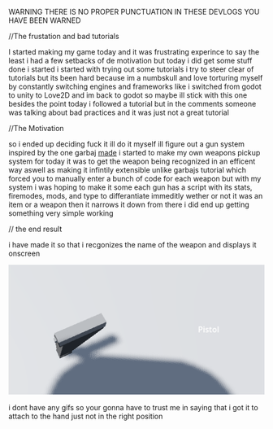 WARNING THERE IS NO PROPER PUNCTUATION IN THESE DEVLOGS YOU HAVE BEEN WARNED 


//The frustation and bad tutorials

I started making my game today and it was frustrating experince to say the least i had a few setbacks of de motivation but today i did get some stuff done i started
i started with trying out some tutorials i try to steer clear of tutorials but its been hard because im a numbskull and love torturing myself by constantly switching 
engines and frameworks like i switched from godot to unity to Love2D and im back to godot so maybe ill stick with this one besides the point today i followed a tutorial
but in the comments someone was talking about bad practices and it was just not a great tutorial


//The Motivation

so i ended up deciding fuck it ill do it myself ill figure out a gun system inspired by the one garbaj [made](https://www.youtube.com/watch?v=mzKV0HS3u0A&ab_channel=Garbaj)
i started to make my own weapons pickup system for today it was to get the weapon being recognized in an efficent way aswell as making it infintily extensible unlike garbajs
tutorial which forced you to manually enter a bunch of code for each weapon but with my system i was hoping to make it some each gun has a script with its stats, firemodes, mods,
and type to differantiate immeditly wether or not it was an item or a weapon then it narrows it down from there i did end up getting something very simple working


// the end result

i have made it so that i recgonizes the name of the weapon and displays it onscreen 

![AltText](https://github.com/Valereon/Godot-Game-DevLog/blob/main/4.15.23/Screenshot%202023-04-15%20215909.png)

i dont have any gifs so your gonna have to trust me in saying that i got it to attach to the hand just not in the right position

